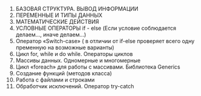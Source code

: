 01. БАЗОВАЯ СТРУКТУРА. ВЫВОД ИНФОРМАЦИИ
02. ПЕРЕМЕННЫЕ И ТИПЫ ДАННЫХ
03. МАТЕМАТИЧЕСКИЕ ДЕЙСТВИЯ
04. УСЛОВНЫЕ ОПЕРАТОРЫ if - else (Если условие соблюдается делаем..., иначе делаем...)
05. Оператор «Switch-case» ( в отличии от if-else проверяет всего одну пременную на возможные варианты)
06. Цикл for, while и do while. Операторы циклов
07. Массивы данных. Одномерные и многомерные
08. Цикл «foreach» для работы с массивами. Библиотека Generics
09. Создание функций (методов класса)
10. Работа с файлами и строками
11. Обработчик исключений. Оператор try-catch